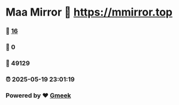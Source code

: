 # Maa Mirror :link: https://mmirror.top 
### :page_facing_up: [16](https://mmirror.top/tag.html) 
### :speech_balloon: 0 
### :hibiscus: 49129 
### :alarm_clock: 2025-05-19 23:01:19 
### Powered by :heart: [Gmeek](https://github.com/Meekdai/Gmeek)
